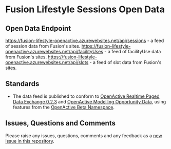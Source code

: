 # Fusion Lifestyle Sessions Open Data

## Open Data Endpoint
https://fusion-lifestyle-openactive.azurewebsites.net/api/sessions - a feed of session data from Fusion's sites.
https://fusion-lifestyle-openactive.azurewebsites.net/api/facilityUses - a feed of facilityUse data from Fusion's sites.
https://fusion-lifestyle-openactive.azurewebsites.net/api/slots - a feed of slot data from Fusion's sites.

## Standards
- The data feed is published to conform to [OpenActive Realtime Paged Data Exchange 0.2.3](https://www.openactive.io/realtime-paged-data-exchange/0.2.3/) and [OpenActive Modelling Opportunity Data](https://www.openactive.io/modelling-opportunity-data/), using features from the [OpenActive Beta Namespace](https://www.openactive.io/ns-beta/).

## Issues, Questions and Comments
Please raise any issues, questions, comments and any feedback as a [new issue in this repository](https://github.com/fusion-lifestyle/opendata/issues).

